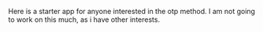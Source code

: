 Here is a starter app for anyone interested in the otp method. I am not going to work on this much, as i have other interests. 
